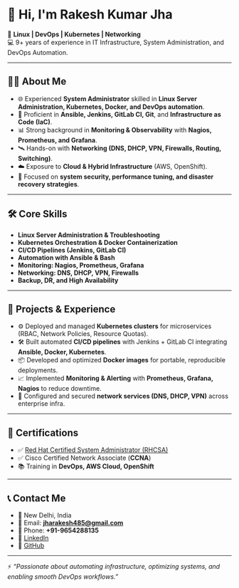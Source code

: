 # 👋 Hi, I'm Rakesh Kumar Jha  

🚀 **Linux | DevOps | Kubernetes | Networking**  
💻 9+ years of experience in IT Infrastructure, System Administration, and DevOps Automation.  

---

## 🧑‍💻 About Me
- 🌐 Experienced **System Administrator** skilled in **Linux Server Administration, Kubernetes, Docker, and DevOps automation**.  
- 🔧 Proficient in **Ansible, Jenkins, GitLab CI, Git**, and **Infrastructure as Code (IaC)**.  
- 📊 Strong background in **Monitoring & Observability** with **Nagios, Prometheus, and Grafana**.  
- 🛰️ Hands-on with **Networking (DNS, DHCP, VPN, Firewalls, Routing, Switching)**.  
- ☁️ Exposure to **Cloud & Hybrid Infrastructure** (AWS, OpenShift).  
- 🔐 Focused on **system security, performance tuning, and disaster recovery strategies**.  

---

## 🛠️ Core Skills
- **Linux Server Administration & Troubleshooting**  
- **Kubernetes Orchestration & Docker Containerization**  
- **CI/CD Pipelines (Jenkins, GitLab CI)**  
- **Automation with Ansible & Bash**  
- **Monitoring: Nagios, Prometheus, Grafana**  
- **Networking: DNS, DHCP, VPN, Firewalls**  
- **Backup, DR, and High Availability**  

---

## 📂 Projects & Experience
- ⚙️ Deployed and managed **Kubernetes clusters** for microservices (RBAC, Network Policies, Resource Quotas).  
- 🛠️ Built automated **CI/CD pipelines** with Jenkins + GitLab CI integrating **Ansible, Docker, Kubernetes**.  
- 📦 Developed and optimized **Docker images** for portable, reproducible deployments.  
- 📈 Implemented **Monitoring & Alerting** with **Prometheus, Grafana, Nagios** to reduce downtime.  
- 🔑 Configured and secured **network services (DNS, DHCP, VPN)** across enterprise infra.  

---

## 📜 Certifications
- ✅ [Red Hat Certified System Administrator (RHCSA)](https://rhtapps.redhat.com/verify?certId=250-129-236)  
- ✅ Cisco Certified Network Associate (**CCNA**)  
- 📚 Training in **DevOps, AWS Cloud, OpenShift**  

---

## 📞 Contact Me
- 📍 New Delhi, India  
- 📧 Email: **jharakesh485@gmail.com**  
- 📱 Phone: **+91-9654288135**  
- 💼 [LinkedIn](https://www.linkedin.com/in/rakesh-jha-0b864b166/)
- 🐙 [GitHub](https://github.com/rakesh611)

---

⚡ *“Passionate about automating infrastructure, optimizing systems, and enabling smooth DevOps workflows.”*  

